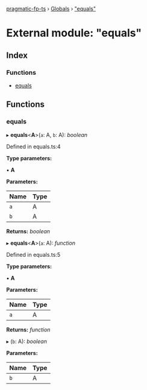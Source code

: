 [pragmatic-fp-ts](../README.md) › [Globals](../globals.md) › ["equals"](_equals_.md)

# External module: "equals"

## Index

### Functions

* [equals](_equals_.md#equals)

## Functions

###  equals

▸ **equals**<**A**>(`a`: A, `b`: A): *boolean*

Defined in equals.ts:4

**Type parameters:**

▪ **A**

**Parameters:**

Name | Type |
------ | ------ |
`a` | A |
`b` | A |

**Returns:** *boolean*

▸ **equals**<**A**>(`a`: A): *function*

Defined in equals.ts:5

**Type parameters:**

▪ **A**

**Parameters:**

Name | Type |
------ | ------ |
`a` | A |

**Returns:** *function*

▸ (`b`: A): *boolean*

**Parameters:**

Name | Type |
------ | ------ |
`b` | A |
